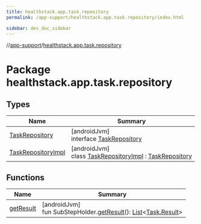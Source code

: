 ```yaml
---
title: healthstack.app.task.repository
permalink: /app-support/healthstack.app.task.repository/index.html

sidebar: dev_doc_sidebar
---
```

//[app-support](../../index.html)/[healthstack.app.task.repository](index.html)



# Package healthstack.app.task.repository



## Types


| Name | Summary |
|---|---|
| [TaskRepository](-task-repository/index.html) | [androidJvm]<br>interface [TaskRepository](-task-repository/index.html) |
| [TaskRepositoryImpl](-task-repository-impl/index.html) | [androidJvm]<br>class [TaskRepositoryImpl](-task-repository-impl/index.html) : [TaskRepository](-task-repository/index.html) |


## Functions


| Name | Summary |
|---|---|
| [getResult](get-result.html) | [androidJvm]<br>fun SubStepHolder.[getResult](get-result.html)(): [List](https://kotlinlang.org/api/latest/jvm/stdlib/kotlin.collections/-list/index.html)&lt;[Task.Result](../healthstack.app.task.entity/-task/-result/index.html)&gt; |

